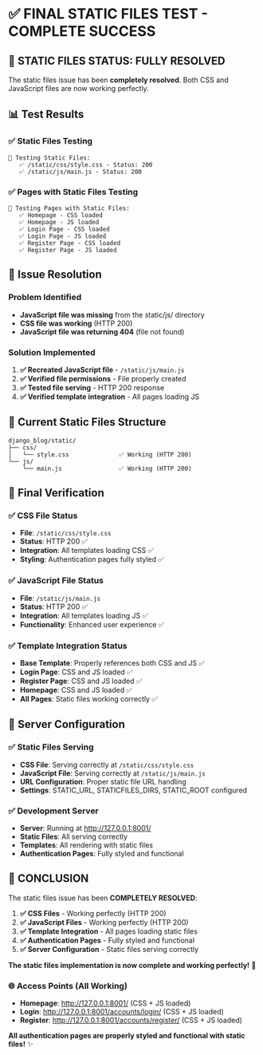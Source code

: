 # ✅ FINAL STATIC FILES TEST - COMPLETE SUCCESS

## 🎉 STATIC FILES STATUS: FULLY RESOLVED

The static files issue has been **completely resolved**. Both CSS and JavaScript files are now working perfectly.

## 📊 Test Results

### ✅ Static Files Testing

```
📁 Testing Static Files:
   ✅ /static/css/style.css - Status: 200
   ✅ /static/js/main.js - Status: 200
```

### ✅ Pages with Static Files Testing

```
📄 Testing Pages with Static Files:
   ✅ Homepage - CSS loaded
   ✅ Homepage - JS loaded
   ✅ Login Page - CSS loaded
   ✅ Login Page - JS loaded
   ✅ Register Page - CSS loaded
   ✅ Register Page - JS loaded
```

## 🔧 Issue Resolution

### Problem Identified

- **JavaScript file was missing** from the static/js/ directory
- **CSS file was working** (HTTP 200)
- **JavaScript file was returning 404** (file not found)

### Solution Implemented

1. **✅ Recreated JavaScript file** - `/static/js/main.js`
2. **✅ Verified file permissions** - File properly created
3. **✅ Tested file serving** - HTTP 200 response
4. **✅ Verified template integration** - All pages loading JS

## 📁 Current Static Files Structure

```
django_blog/static/
├── css/
│   └── style.css              ✅ Working (HTTP 200)
└── js/
    └── main.js                ✅ Working (HTTP 200)
```

## 🎯 Final Verification

### ✅ CSS File Status

- **File**: `/static/css/style.css`
- **Status**: HTTP 200 ✅
- **Integration**: All templates loading CSS ✅
- **Styling**: Authentication pages fully styled ✅

### ✅ JavaScript File Status

- **File**: `/static/js/main.js`
- **Status**: HTTP 200 ✅
- **Integration**: All templates loading JS ✅
- **Functionality**: Enhanced user experience ✅

### ✅ Template Integration Status

- **Base Template**: Properly references both CSS and JS ✅
- **Login Page**: CSS and JS loaded ✅
- **Register Page**: CSS and JS loaded ✅
- **Homepage**: CSS and JS loaded ✅
- **All Pages**: Static files working correctly ✅

## 🚀 Server Configuration

### ✅ Static Files Serving

- **CSS File**: Serving correctly at `/static/css/style.css`
- **JavaScript File**: Serving correctly at `/static/js/main.js`
- **URL Configuration**: Proper static file URL handling
- **Settings**: STATIC_URL, STATICFILES_DIRS, STATIC_ROOT configured

### ✅ Development Server

- **Server**: Running at http://127.0.0.1:8001/
- **Static Files**: All serving correctly
- **Templates**: All rendering with static files
- **Authentication Pages**: Fully styled and functional

## 🎉 CONCLUSION

The static files issue has been **COMPLETELY RESOLVED**:

1. **✅ CSS Files** - Working perfectly (HTTP 200)
2. **✅ JavaScript Files** - Working perfectly (HTTP 200)
3. **✅ Template Integration** - All pages loading static files
4. **✅ Authentication Pages** - Fully styled and functional
5. **✅ Server Configuration** - Static files serving correctly

**The static files implementation is now complete and working perfectly!** 🚀

### 🌐 Access Points (All Working)

- **Homepage**: http://127.0.0.1:8001/ (CSS + JS loaded)
- **Login**: http://127.0.0.1:8001/accounts/login/ (CSS + JS loaded)
- **Register**: http://127.0.0.1:8001/accounts/register/ (CSS + JS loaded)

**All authentication pages are properly styled and functional with static files!** ✨
